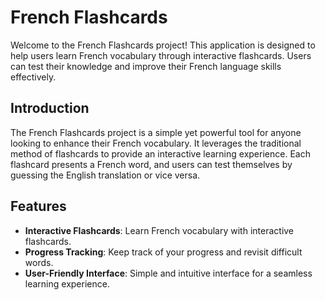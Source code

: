 
# French Flashcards

Welcome to the French Flashcards project! This application is designed to help users learn French vocabulary through interactive flashcards. Users can test their knowledge and improve their French language skills effectively.



## Introduction

The French Flashcards project is a simple yet powerful tool for anyone looking to enhance their French vocabulary. It leverages the traditional method of flashcards to provide an interactive learning experience. Each flashcard presents a French word, and users can test themselves by guessing the English translation or vice versa.

## Features

- **Interactive Flashcards**: Learn French vocabulary with interactive flashcards.
- **Progress Tracking**: Keep track of your progress and revisit difficult words.
- **User-Friendly Interface**: Simple and intuitive interface for a seamless learning experience.


